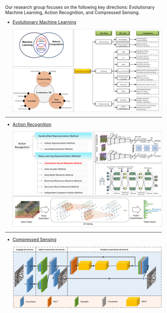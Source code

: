 Our research group focuses on the following key directions: Evolutionary Machine Learning, Action Recognition, and Compressed Sensing.

- [Evolutionary Machine Learning](#subproject-evolution)

  <img src="../images/演化机器学习.png" alt="Evolutionary Machine Learning" width="720" />

---

- [Action Recognition](#subproject-action)  

  <img src="../images/动作识别.png" alt="Action Recognition" width="720" />

---

- [Compressed Sensing](#subproject-compression) 

  <img src="../images/压缩感知.png" alt="Compressed Sensing" width="720" />
